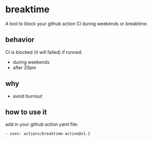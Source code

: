 
# breaktime

A tool to block your github action CI during weekends or breaktime.

## behavior

CI is blocked (it will failed) if runned:

- during weekends
- after 20pm 


## why 

- avoid burnout


## how to use it 


add in your github action yaml file:

    - uses: actions/breaktime-action@v1.1
